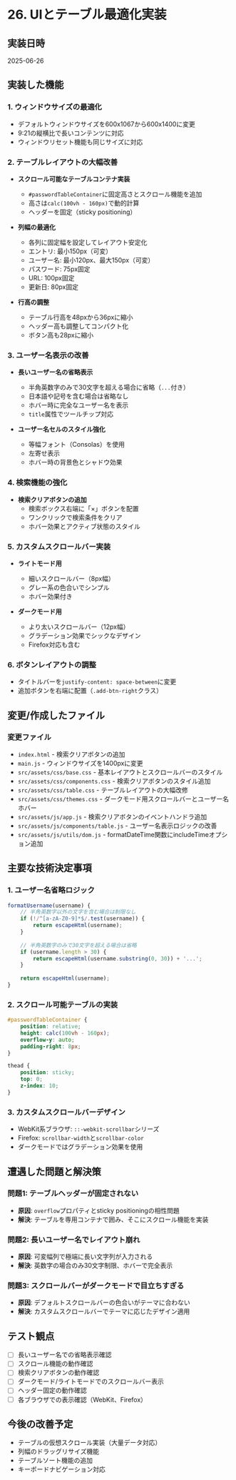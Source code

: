# 26. UIとテーブル最適化実装

## 実装日時
2025-06-26

## 実装した機能

### 1. ウィンドウサイズの最適化
- デフォルトウィンドウサイズを600x1067から600x1400に変更
- 9:21の縦横比で長いコンテンツに対応
- ウィンドウリセット機能も同じサイズに対応

### 2. テーブルレイアウトの大幅改善
- **スクロール可能なテーブルコンテナ実装**
  - `#passwordTableContainer`に固定高さとスクロール機能を追加
  - 高さは`calc(100vh - 160px)`で動的計算
  - ヘッダーを固定（sticky positioning）

- **列幅の最適化**
  - 各列に固定幅を設定してレイアウト安定化
  - エントリ: 最小150px（可変）
  - ユーザー名: 最小120px、最大150px（可変）
  - パスワード: 75px固定
  - URL: 100px固定
  - 更新日: 80px固定

- **行高の調整**
  - テーブル行高を48pxから36pxに縮小
  - ヘッダー高も調整してコンパクト化
  - ボタン高も28pxに縮小

### 3. ユーザー名表示の改善
- **長いユーザー名の省略表示**
  - 半角英数字のみで30文字を超える場合に省略（`...`付き）
  - 日本語や記号を含む場合は省略なし
  - ホバー時に完全なユーザー名を表示
  - `title`属性でツールチップ対応

- **ユーザー名セルのスタイル強化**
  - 等幅フォント（Consolas）を使用
  - 左寄せ表示
  - ホバー時の背景色とシャドウ効果

### 4. 検索機能の強化
- **検索クリアボタンの追加**
  - 検索ボックス右端に「×」ボタンを配置
  - ワンクリックで検索条件をクリア
  - ホバー効果とアクティブ状態のスタイル

### 5. カスタムスクロールバー実装
- **ライトモード用**
  - 細いスクロールバー（8px幅）
  - グレー系の色合いでシンプル
  - ホバー効果付き

- **ダークモード用**
  - より太いスクロールバー（12px幅）
  - グラデーション効果でシックなデザイン
  - Firefox対応も含む

### 6. ボタンレイアウトの調整
- タイトルバーを`justify-content: space-between`に変更
- 追加ボタンを右端に配置（`.add-btn-right`クラス）

## 変更/作成したファイル

### 変更ファイル
- `index.html` - 検索クリアボタンの追加
- `main.js` - ウィンドウサイズを1400pxに変更
- `src/assets/css/base.css` - 基本レイアウトとスクロールバーのスタイル
- `src/assets/css/components.css` - 検索クリアボタンのスタイル追加
- `src/assets/css/table.css` - テーブルレイアウトの大幅改修
- `src/assets/css/themes.css` - ダークモード用スクロールバーとユーザー名ホバー
- `src/assets/js/app.js` - 検索クリアボタンのイベントハンドラ追加
- `src/assets/js/components/table.js` - ユーザー名表示ロジックの改善
- `src/assets/js/utils/dom.js` - formatDateTime関数にincludeTimeオプション追加

## 主要な技術決定事項

### 1. ユーザー名省略ロジック
```javascript
formatUsername(username) {
    // 半角英数字以外の文字を含む場合は制限なし
    if (!/^[a-zA-Z0-9]*$/.test(username)) {
        return escapeHtml(username);
    }
    
    // 半角英数字のみで30文字を超える場合は省略
    if (username.length > 30) {
        return escapeHtml(username.substring(0, 30)) + '...';
    }
    
    return escapeHtml(username);
}
```

### 2. スクロール可能テーブルの実装
```css
#passwordTableContainer {
    position: relative;
    height: calc(100vh - 160px);
    overflow-y: auto;
    padding-right: 8px;
}

thead {
    position: sticky;
    top: 0;
    z-index: 10;
}
```

### 3. カスタムスクロールバーデザイン
- WebKit系ブラウザ: `::-webkit-scrollbar`シリーズ
- Firefox: `scrollbar-width`と`scrollbar-color`
- ダークモードではグラデーション効果を使用

## 遭遇した問題と解決策

### 問題1: テーブルヘッダーが固定されない
- **原因**: `overflow`プロパティとsticky positioningの相性問題
- **解決**: テーブルを専用コンテナで囲み、そこにスクロール機能を実装

### 問題2: 長いユーザー名でレイアウト崩れ
- **原因**: 可変幅列で極端に長い文字列が入力される
- **解決**: 英数字の場合のみ30文字制限、ホバーで完全表示

### 問題3: スクロールバーがダークモードで目立ちすぎる
- **原因**: デフォルトスクロールバーの色合いがテーマに合わない
- **解決**: カスタムスクロールバーでテーマに応じたデザイン適用

## テスト観点
- [ ] 長いユーザー名での省略表示確認
- [ ] スクロール機能の動作確認
- [ ] 検索クリアボタンの動作確認
- [ ] ダークモード/ライトモードでのスクロールバー表示
- [ ] ヘッダー固定の動作確認
- [ ] 各ブラウザでの表示確認（WebKit、Firefox）

## 今後の改善予定
- テーブルの仮想スクロール実装（大量データ対応）
- 列幅のドラッグリサイズ機能
- テーブルソート機能の追加
- キーボードナビゲーション対応